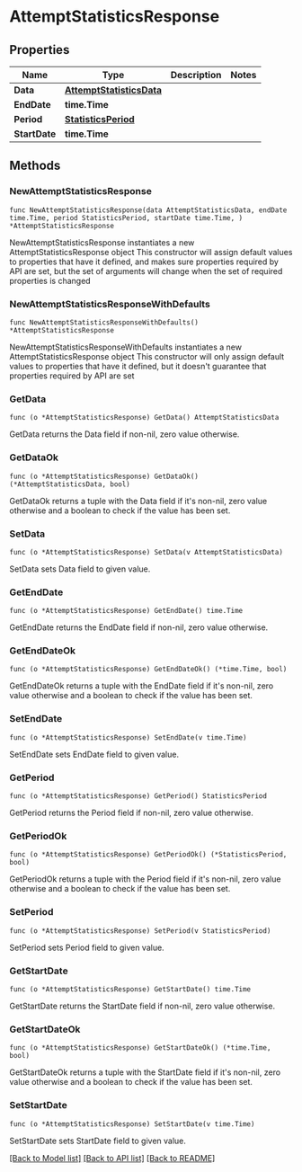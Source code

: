# AttemptStatisticsResponse

## Properties

Name | Type | Description | Notes
------------ | ------------- | ------------- | -------------
**Data** | [**AttemptStatisticsData**](AttemptStatisticsData.md) |  | 
**EndDate** | **time.Time** |  | 
**Period** | [**StatisticsPeriod**](StatisticsPeriod.md) |  | 
**StartDate** | **time.Time** |  | 

## Methods

### NewAttemptStatisticsResponse

`func NewAttemptStatisticsResponse(data AttemptStatisticsData, endDate time.Time, period StatisticsPeriod, startDate time.Time, ) *AttemptStatisticsResponse`

NewAttemptStatisticsResponse instantiates a new AttemptStatisticsResponse object
This constructor will assign default values to properties that have it defined,
and makes sure properties required by API are set, but the set of arguments
will change when the set of required properties is changed

### NewAttemptStatisticsResponseWithDefaults

`func NewAttemptStatisticsResponseWithDefaults() *AttemptStatisticsResponse`

NewAttemptStatisticsResponseWithDefaults instantiates a new AttemptStatisticsResponse object
This constructor will only assign default values to properties that have it defined,
but it doesn't guarantee that properties required by API are set

### GetData

`func (o *AttemptStatisticsResponse) GetData() AttemptStatisticsData`

GetData returns the Data field if non-nil, zero value otherwise.

### GetDataOk

`func (o *AttemptStatisticsResponse) GetDataOk() (*AttemptStatisticsData, bool)`

GetDataOk returns a tuple with the Data field if it's non-nil, zero value otherwise
and a boolean to check if the value has been set.

### SetData

`func (o *AttemptStatisticsResponse) SetData(v AttemptStatisticsData)`

SetData sets Data field to given value.


### GetEndDate

`func (o *AttemptStatisticsResponse) GetEndDate() time.Time`

GetEndDate returns the EndDate field if non-nil, zero value otherwise.

### GetEndDateOk

`func (o *AttemptStatisticsResponse) GetEndDateOk() (*time.Time, bool)`

GetEndDateOk returns a tuple with the EndDate field if it's non-nil, zero value otherwise
and a boolean to check if the value has been set.

### SetEndDate

`func (o *AttemptStatisticsResponse) SetEndDate(v time.Time)`

SetEndDate sets EndDate field to given value.


### GetPeriod

`func (o *AttemptStatisticsResponse) GetPeriod() StatisticsPeriod`

GetPeriod returns the Period field if non-nil, zero value otherwise.

### GetPeriodOk

`func (o *AttemptStatisticsResponse) GetPeriodOk() (*StatisticsPeriod, bool)`

GetPeriodOk returns a tuple with the Period field if it's non-nil, zero value otherwise
and a boolean to check if the value has been set.

### SetPeriod

`func (o *AttemptStatisticsResponse) SetPeriod(v StatisticsPeriod)`

SetPeriod sets Period field to given value.


### GetStartDate

`func (o *AttemptStatisticsResponse) GetStartDate() time.Time`

GetStartDate returns the StartDate field if non-nil, zero value otherwise.

### GetStartDateOk

`func (o *AttemptStatisticsResponse) GetStartDateOk() (*time.Time, bool)`

GetStartDateOk returns a tuple with the StartDate field if it's non-nil, zero value otherwise
and a boolean to check if the value has been set.

### SetStartDate

`func (o *AttemptStatisticsResponse) SetStartDate(v time.Time)`

SetStartDate sets StartDate field to given value.



[[Back to Model list]](../README.md#documentation-for-models) [[Back to API list]](../README.md#documentation-for-api-endpoints) [[Back to README]](../README.md)


